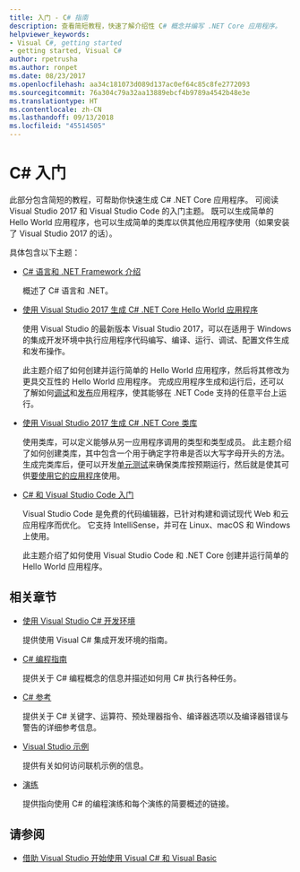 ```yaml
---
title: 入门 - C# 指南
description: 查看简短教程，快速了解介绍性 C# 概念并编写 .NET Core 应用程序。
helpviewer_keywords:
- Visual C#, getting started
- getting started, Visual C#
author: rpetrusha
ms.author: ronpet
ms.date: 08/23/2017
ms.openlocfilehash: aa34c181073d089d137ac0ef64c85c8fe2772093
ms.sourcegitcommit: 76a304c79a32aa13889ebcf4b9789a4542b48e3e
ms.translationtype: HT
ms.contentlocale: zh-CN
ms.lasthandoff: 09/13/2018
ms.locfileid: "45514505"
---
```

# <a name="get-started-with-c"></a>C\# 入门

此部分包含简短的教程，可帮助你快速生成 C# .NET Core 应用程序。 可阅读 Visual Studio 2017 和 Visual Studio Code 的入门主题。 既可以生成简单的 Hello World 应用程序，也可以生成简单的类库以供其他应用程序使用（如果安装了 Visual Studio 2017 的话）。

具体包含以下主题：

* [C# 语言和 .NET Framework 介绍](introduction-to-the-csharp-language-and-the-net-framework.md)

     概述了 C# 语言和 .NET。

* [使用 Visual Studio 2017 生成 C# .NET Core Hello World 应用程序](../../core/tutorials/with-visual-studio.md)

   使用 Visual Studio 的最新版本 Visual Studio 2017，可以在适用于 Windows 的集成开发环境中执行应用程序代码编写、编译、运行、调试、配置文件生成和发布操作。

   此主题介绍了如何创建并运行简单的 Hello World 应用程序，然后将其修改为更具交互性的 Hello World 应用程序。 完成应用程序生成和运行后，还可以了解如何[调试](../../core/tutorials/debugging-with-visual-studio.md)和[发布](../../core/tutorials/publishing-with-visual-studio.md)应用程序，使其能够在 .NET Code 支持的任意平台上运行。

* [使用 Visual Studio 2017 生成 C# .NET Core 类库](../../core/tutorials/library-with-visual-studio.md)

   使用类库，可以定义能够从另一应用程序调用的类型和类型成员。 此主题介绍了如何创建类库，其中包含一个用于确定字符串是否以大写字母开头的方法。 生成完类库后，便可以开发[单元测试](../../core/tutorials/testing-library-with-visual-studio.md)来确保类库按预期运行，然后就是使其可供[要使用它的应用程序](../../core/tutorials/consuming-library-with-visual-studio.md)使用。

* [C# 和 Visual Studio Code 入门](../../core/tutorials/with-visual-studio-code.md)

   Visual Studio Code 是免费的代码编辑器，已针对构建和调试现代 Web 和云应用程序而优化。 它支持 IntelliSense，并可在 Linux、macOS 和 Windows 上使用。

   此主题介绍了如何使用 Visual Studio Code 和 .NET Core 创建并运行简单的 Hello World 应用程序。

## <a name="related-sections"></a>相关章节

* [使用 Visual Studio C# 开发环境](/visualstudio/csharp-ide/using-the-visual-studio-development-environment-for-csharp)  

    提供使用 Visual C# 集成开发环境的指南。

* [C# 编程指南](../../csharp/programming-guide/index.md)

    提供关于 C# 编程概念的信息并描述如何用 C# 执行各种任务。

* [C# 参考](../../csharp/language-reference/index.md)

    提供关于 C# 关键字、运算符、预处理器指令、编译器选项以及编译器错误与警告的详细参考信息。

* [Visual Studio 示例](/visualstudio/ide/visual-studio-samples)

    提供有关如何访问联机示例的信息。

* [演练](../../csharp/walkthroughs.md)

    提供指向使用 C# 的编程演练和每个演练的简要概述的链接。

## <a name="see-also"></a>请参阅

* [借助 Visual Studio 开始使用 Visual C# 和 Visual Basic](/visualstudio/ide/getting-started-with-visual-csharp-and-visual-basic)
